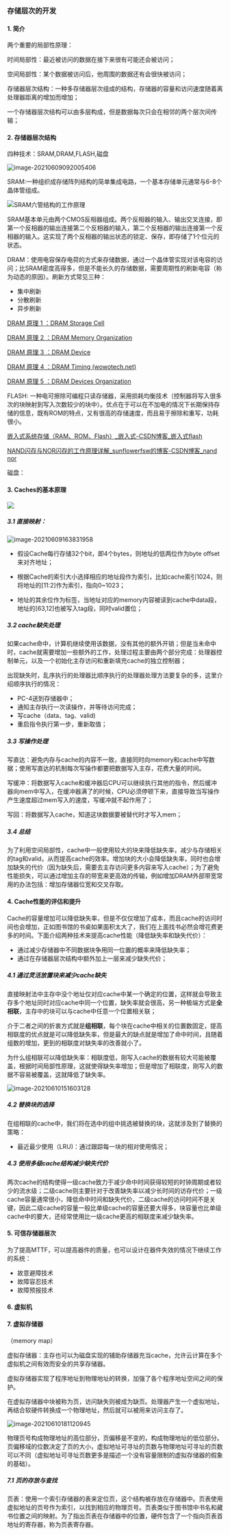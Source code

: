 



### 存储层次的开发



#### 1. 简介

两个重要的局部性原理：

时间局部性：最近被访问的数据在接下来很有可能还会被访问；

空间局部性：某个数据被访问后，他周围的数据还有会很快被访问；



存储器层次结构：一种多存储器层次组成的结构，存储器的容量和访问速度随着离处理器距离的增加而增加；

一个存储器层次结构可以由多层构成，但是数据每次只会在相邻的两个层次间传输；



#### 2. 存储器层次结构

四种技术：SRAM,DRAM,FLASH,磁盘

![image-20210609092005406](存储层次的开发.assets/image-20210609092005406.png)

SRAM:一种组织成存储阵列结构的简单集成电路，一个基本存储单元通常与6-8个晶体管组成。

![SRAM六管结构的工作原理](存储层次的开发.assets/o4YBAF8OxVSAXT1dAABm9SOjGj4912.png)

SRAM基本单元由两个CMOS反相器组成。两个反相器的输入、输出交叉连接，即第一个反相器的输出连接第二个反相器的输入，第二个反相器的输出连接第一个反相器的输入。这实现了两个反相器的输出状态的锁定、保存，即存储了1个位元的状态。



DRAM：使用电容保存电荷的方式来存储数据，通过一个晶体管实现对该电容的访问；比SRAM密度高得多，但是不能长久的存储数据，需要周期性的刷新电容（称为动态的原因）。刷新方式常见三种：

- 集中刷新
- 分散刷新
- 异步刷新

[DRAM 原理 1 ：DRAM Storage Cell](http://www.wowotech.net/basic_tech/307.html)

[DRAM 原理 2 ：DRAM Memory Organization](http://www.wowotech.net/basic_tech/309.html)

[DRAM 原理 3 ：DRAM Device](http://www.wowotech.net/basic_tech/321.html)

[DRAM 原理 4 ：DRAM Timing (wowotech.net)](http://www.wowotech.net/basic_tech/330.html)

[DRAM 原理 5 ：DRAM Devices Organization](http://www.wowotech.net/basic_tech/343.html)



FLASH: 一种电可擦除可编程只读存储器，采用损耗均衡技术（控制器将写入很多次的块映射到写入次数较少的块中）。优点在于可以在不加电的情况下长期保持存储的信息，既有ROM的特点，又有很高的存储速度，而且易于擦除和重写，功耗很小。

[嵌入式系统存储（RAM、ROM、Flash）_嵌入式-CSDN博客_嵌入式flash](https://blog.csdn.net/weixin_42653531/article/details/90745042)

[NAND闪存与NOR闪存的工作原理详解_sunflowerfsw的博客-CSDN博客_nand nor](https://blog.csdn.net/sunflowerfsw/article/details/52278792)



磁盘：



#### 3. Caches的基本原理

![](存储层次的开发.assets/存储器层次结构.png)

##### 3.1 直接映射：

![image-20210609163831958](存储层次的开发.assets/image-20210609163831958.png)

- 假设Cache每行存储32个bit，即4个bytes，则地址的低两位作为byte offset来对齐地址；

- 根据Cache的索引大小选择相应的地址段作为索引，比如cache索引1024，则将地址的[11:2]作为索引，指向0~1023；
- 地址的其余位作为标签，当地址对应的memory内容被读到cache中data段，地址的[63,12]也被写入tag段，同时valid置位；

##### 3.2 cache缺失处理

如果cache命中，计算机继续使用该数据，没有其他的额外开销；但是当未命中时，cache就需要增加一些额外的工作，处理过程主要由两个部分完成：处理器控制单元，以及一个初始化主存访问和重新填充cache的独立控制器；

出现缺失时，乱序执行的处理器比顺序执行的处理器处理方法要复杂的多，这里介绍顺序执行的情况：

- PC-4送到存储器中；
- 通知主存执行一次读操作，并等待访问完成；
- 写cache（data、tag、valid)
- 重启指令执行第一步，重新取值；

##### 3.3 写操作处理

写直达：避免内存与cache的内容不一致，直接同时向memory和cache中写数据；使用写直达的机制每次写操作都要把数据写入主存，花费大量的时间。

写缓冲：将数据写入cache和缓冲器后CPU可以继续执行其他的指令，然后缓冲器向mem中写入，在缓冲器满了的时候，CPU必须停顿下来，直接导致当写操作产生速度超过mem写入的速度，写缓冲就不起作用了；

写回：将数据写入cache，知道这块数据要被替代时才写入mem；

##### 3.4 总结

为了利用空间局部性，cache中一般使用较大的块来降低缺失率，减少与存储相关的tag和valid，从而提高cache的效率。增加块的大小会降低缺失率，同时也会增加缺失的代价（因为缺失后，需要去主存访问更多内容来写入cache）；为了避免性能损失，可以通过增加主存的带宽来更高效的传输，例如增加DRAM外部带宽常用的办法包括：增加存储器位宽和交叉存取。



#### 4.  Cache性能的评估和提升

Cache的容量增加可以降低缺失率，但是不仅仅增加了成本，而且cache的访问时间也会增加，正如图书馆的书桌如果面积太大了，我们在上面找书必然会增花费更多的时间。下面介绍两种技术来提高cache性能（降低缺失率和缺失代价）：

- 通过减少存储器中不同数据块争用同一位置的概率来降低缺失率；
- 通过在存储器层次结构中额外加上一层来减少缺失代价；

##### 4.1 通过灵活放置块来减少cache缺失

直接映射法中主存中没个地址仅对应cache中某一个确定的位置，这样就会导致主存多个地址同时对应cache中同一个位置，缺失率就会很高，另一种极端方式是**全相联**，主存中的块可以与cache中任意一个位置相关联；

介于二者之间的折衷方式就是**组相联**，每个块在cache中相关的位置数固定，提高相联度的优点就是可以降低缺失率，但是最大的缺点就是增加了命中时间，且随着组数的增加，更到的相联度对缺失率的改善就小了。

为什么组相联可以降低缺失率：相联度低，刚写入cache的数据有较大可能被覆盖，根据时间局部性原理，这就使得缺失率增加；但是增加了相联度，刚写入的数据不容易被覆盖，这就降低了缺失率。

![image-20210610151603128](存储层次的开发.assets/image-20210610151603128.png)

##### 4.2 替换块的选择

在组相联的cache中，我们将在选中的组中挑选被替换的块，这就涉及到了替换的策略：

- 最近最少使用（LRU)：通过跟踪每一块的相对使用情况；

##### 4.3 使用多级cache结构减少缺失代价

两次cache的结构使得一级cache致力于减少命中时间获得较短的时钟周期或者较少的流水级；二级cache则主要针对于改善缺失率以减少长时间的访存代价；一级cache容量通常很小，降低命中时间和缺失代价，二级cache的访问时间不是关键，因此二级cache的容量一般比单级cache的容量还要大得多，块容量也比单级cache中的要大，还经常使用比一级cache更高的相联度来减少缺失率。



#### 5. 可信存储器层次

为了提高MTTF，可以提高器件的质量，也可以设计在器件失效的情况下继续工作的系统：

- 故意避障技术
- 故障容忍技术
- 故障预报技术



#### 6. 虚拟机



#### 7. 虚拟存储器

（memory map）

虚拟存储器：主存也可以为磁盘实现的辅助存储器充当cache，允许云计算在多个虚拟机之间有效而安全的共享存储器。

虚拟存储器实现了程序地址到物理地址的转换，加强了各个程序地址空间之间的保护。

在虚拟存储器中块被称为页，访问缺失则被成为缺页。处理器产生一个虚拟地址，再结合软硬件转换成一个物理地址，然后就可以被用来访问主存了。

![image-20210610181120945](存储层次的开发.assets/image-20210610181120945.png)

物理页号构成物理地址的高位部分，页偏移是不变的，构成物理地址的低位部分。页偏移域的位数决定了页的大小，虚拟地址可寻址的页数与物理地址可寻址的页数可以不同（虚拟地址可寻址页数更多是描述一个没有容量限制的虚拟存储器的假象的基础）。

##### 7.1 页的存放与查找

页表：使用一个索引存储器的表来定位页，这个结构被存放在存储器中。页表使用虚拟地址的页号作为索引，以找到相应的物理页号。页表类似于图书馆中书名和藏书位置之间的映射。为了指出页表在存储器中的位置，硬件包含了一个指向页表首地址的寄存器，称为页表寄存器。





